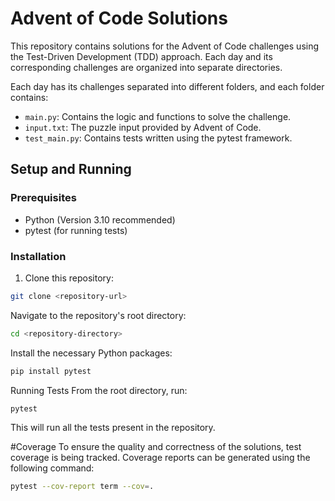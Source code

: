 # Advent of Code Solutions

This repository contains solutions for the Advent of Code challenges using the Test-Driven Development (TDD) approach. Each day and its corresponding challenges are organized into separate directories.


Each day has its challenges separated into different folders, and each folder contains:

- `main.py`: Contains the logic and functions to solve the challenge.
- `input.txt`: The puzzle input provided by Advent of Code.
- `test_main.py`: Contains tests written using the pytest framework.

## Setup and Running

### Prerequisites

- Python (Version 3.10 recommended)
- pytest (for running tests)

### Installation

1. Clone this repository:

```bash
git clone <repository-url>
```

Navigate to the repository's root directory:

```bash
cd <repository-directory>
```

Install the necessary Python packages:
```bash
pip install pytest
```

Running Tests
From the root directory, run:
```bash
pytest
```
This will run all the tests present in the repository.

#Coverage
To ensure the quality and correctness of the solutions, test coverage is being tracked. Coverage reports can be generated using the following command:
```bash
pytest --cov-report term --cov=.

```